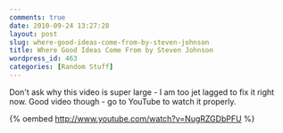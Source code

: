 ```yaml
---
comments: true
date: 2010-09-24 13:27:28
layout: post
slug: where-good-ideas-come-from-by-steven-johnson
title: Where Good Ideas Come From by Steven Johnson
wordpress_id: 463
categories: [Random Stuff]
---
```


Don't ask why this video is super large - I am too jet lagged to fix it right now. Good video though - go to YouTube to watch it properly.

{% oembed http://www.youtube.com/watch?v=NugRZGDbPFU %}
